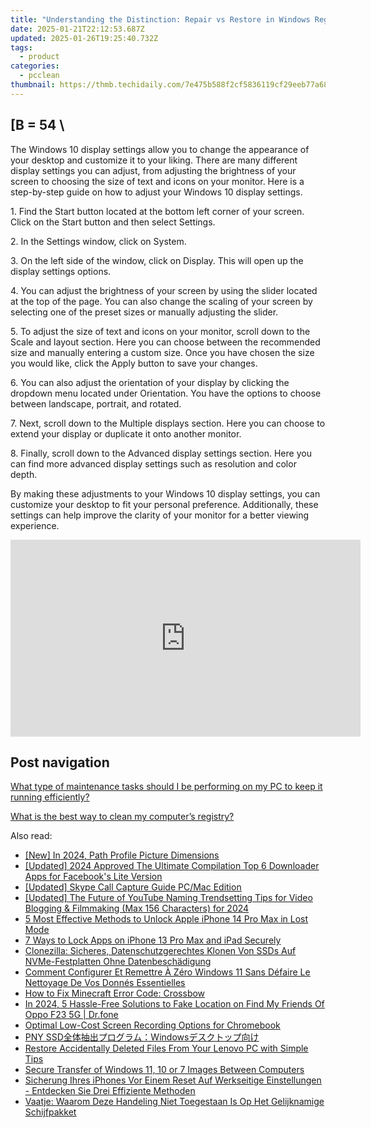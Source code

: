 ```yaml
---
title: "Understanding the Distinction: Repair vs Restore in Windows Registry Management - Insights by YL Computing"
date: 2025-01-21T22:12:53.687Z
updated: 2025-01-26T19:25:40.732Z
tags:
  - product
categories:
  - pcclean
thumbnail: https://thmb.techidaily.com/7e475b588f2cf5836119cf29eeb77a68a0d6cc175af9626b84f7c3d068d74a0f.jpg
---
```


## \[B = 54 \

The Windows 10 display settings allow you to change the appearance of your desktop and customize it to your liking. There are many different display settings you can adjust, from adjusting the brightness of your screen to choosing the size of text and icons on your monitor. Here is a step-by-step guide on how to adjust your Windows 10 display settings. 

1\. Find the Start button located at the bottom left corner of your screen. Click on the Start button and then select Settings.

2\. In the Settings window, click on System.

3\. On the left side of the window, click on Display. This will open up the display settings options. 

4\. You can adjust the brightness of your screen by using the slider located at the top of the page. You can also change the scaling of your screen by selecting one of the preset sizes or manually adjusting the slider.

5\. To adjust the size of text and icons on your monitor, scroll down to the Scale and layout section. Here you can choose between the recommended size and manually entering a custom size. Once you have chosen the size you would like, click the Apply button to save your changes.

6\. You can also adjust the orientation of your display by clicking the dropdown menu located under Orientation. You have the options to choose between landscape, portrait, and rotated.

7\. Next, scroll down to the Multiple displays section. Here you can choose to extend your display or duplicate it onto another monitor.

8\. Finally, scroll down to the Advanced display settings section. Here you can find more advanced display settings such as resolution and color depth. 

By making these adjustments to your Windows 10 display settings, you can customize your desktop to fit your personal preference. Additionally, these settings can help improve the clarity of your monitor for a better viewing experience.

<!-- affiliate ads begin -->
<iframe width="560" height="315" src="https://www.youtube.com/embed/3hS27nZVi9Y?si=_Zqj_l4a4XkPqT2S" title="YouTube video player" frameborder="0" allow="accelerometer; autoplay; clipboard-write; encrypted-media; gyroscope; picture-in-picture; web-share" referrerpolicy="strict-origin-when-cross-origin" allowfullscreen></iframe>
<!-- affiliate ads end -->

## Post navigation

[What type of maintenance tasks should I be performing on my PC to keep it running efficiently?](https://tools.techidaily.com/pcclean/products/)

[What is the best way to clean my computer’s registry?](https://tools.techidaily.com/pcclean/products/)

<ins class="adsbygoogle"
     style="display:block"
     data-ad-format="autorelaxed"
     data-ad-client="ca-pub-7571918770474297"
     data-ad-slot="1223367746"></ins>

<ins class="adsbygoogle"
     style="display:block"
     data-ad-client="ca-pub-7571918770474297"
     data-ad-slot="8358498916"
     data-ad-format="auto"
     data-full-width-responsive="true"></ins>

<span class="atpl-alsoreadstyle">Also read:</span>
<div><ul>
<li><a href="https://facebook-video-content.techidaily.com/new-in-2024-path-profile-picture-dimensions/"><u>[New] In 2024, Path Profile Picture Dimensions</u></a></li>
<li><a href="https://facebook-videos.techidaily.com/updated-2024-approved-the-ultimate-compilation-top-6-downloader-apps-for-facebooks-lite-version/"><u>[Updated] 2024 Approved The Ultimate Compilation Top 6 Downloader Apps for Facebook's Lite Version</u></a></li>
<li><a href="https://screen-capture.techidaily.com/updated-skype-call-capture-guide-pcmac-edition/"><u>[Updated] Skype Call Capture Guide PC/Mac Edition</u></a></li>
<li><a href="https://youtube-blog.techidaily.com/ed-the-future-of-youtube-naming-trendsetting-tips-for-video-blogging-and-filmmaking-max-156-characters-for-2024/"><u>[Updated] The Future of YouTube Naming Trendsetting Tips for Video Blogging & Filmmaking (Max 156 Characters) for 2024</u></a></li>
<li><a href="https://ios-unlock.techidaily.com/5-most-effective-methods-to-unlock-apple-iphone-14-pro-max-in-lost-mode-by-drfone-ios/"><u>5 Most Effective Methods to Unlock Apple iPhone 14 Pro Max in Lost Mode</u></a></li>
<li><a href="https://ios-unlock.techidaily.com/7-ways-to-lock-apps-on-iphone-13-pro-max-and-ipad-securely-by-drfone-ios/"><u>7 Ways to Lock Apps on iPhone 13 Pro Max and iPad Securely</u></a></li>
<li><a href="https://win-cloud.techidaily.com/clonezilla-sicheres-datenschutzgerechtes-klonen-von-ssds-auf-nvme-festplatten-ohne-datenbeschadigung/"><u>Clonezilla: Sicheres, Datenschutzgerechtes Klonen Von SSDs Auf NVMe-Festplatten Ohne Datenbeschädigung</u></a></li>
<li><a href="https://win-cloud.techidaily.com/comment-configurer-et-remettre-a-zero-windows-11-sans-defaire-le-nettoyage-de-vos-donnes-essentielles/"><u>Comment Configurer Et Remettre À Zéro Windows 11 Sans Défaire Le Nettoyage De Vos Donnés Essentielles</u></a></li>
<li><a href="https://win-blog.techidaily.com/how-to-fix-minecraft-error-code-crossbow/"><u>How to Fix Minecraft Error Code: Crossbow</u></a></li>
<li><a href="https://change-location.techidaily.com/in-2024-5-hassle-free-solutions-to-fake-location-on-find-my-friends-of-oppo-f23-5g-drfone-by-drfone-virtual-android/"><u>In 2024, 5 Hassle-Free Solutions to Fake Location on Find My Friends Of Oppo F23 5G | Dr.fone</u></a></li>
<li><a href="https://video-capture.techidaily.com/optimal-low-cost-screen-recording-options-for-chromebook/"><u>Optimal Low-Cost Screen Recording Options for Chromebook</u></a></li>
<li><a href="https://win-cloud.techidaily.com/pny-ssdwindows/"><u>PNY SSD全体抽出プログラム：Windowsデスクトップ向け</u></a></li>
<li><a href="https://win-cloud.techidaily.com/restore-accidentally-deleted-files-from-your-lenovo-pc-with-simple-tips/"><u>Restore Accidentally Deleted Files From Your Lenovo PC with Simple Tips</u></a></li>
<li><a href="https://win-cloud.techidaily.com/secure-transfer-of-windows-11-10-or-7-images-between-computers/"><u>Secure Transfer of Windows 11, 10 or 7 Images Between Computers</u></a></li>
<li><a href="https://win-cloud.techidaily.com/sicherung-ihres-iphones-vor-einem-reset-auf-werkseitige-einstellungen-entdecken-sie-drei-effiziente-methoden/"><u>Sicherung Ihres iPhones Vor Einem Reset Auf Werkseitige Einstellungen - Entdecken Sie Drei Effiziente Methoden</u></a></li>
<li><a href="https://win-cloud.techidaily.com/vaatje-waarom-deze-handeling-niet-toegestaan-is-op-het-gelijknamige-schijfpakket/"><u>Vaatje: Waarom Deze Handeling Niet Toegestaan Is Op Het Gelijknamige Schijfpakket</u></a></li>
</ul></div>


